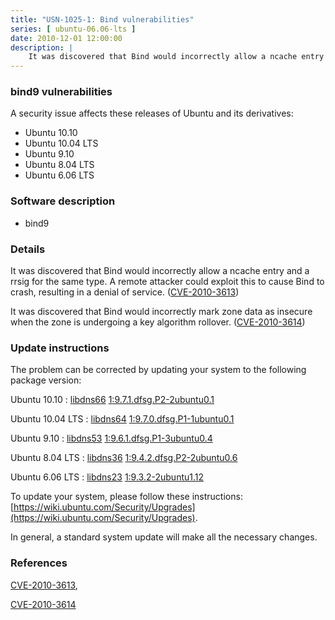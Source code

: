 ```yaml
---
title: "USN-1025-1: Bind vulnerabilities"
series: [ ubuntu-06.06-lts ]
date: 2010-12-01 12:00:00
description: |
    It was discovered that Bind would incorrectly allow a ncache entry and a rrsig for the same type. A remote attacker could exploit this to cause Bind to crash, resulting in a denial of service. ([CVE-2010-3613](http://people.ubuntu.com/~ubuntu-security/cve/CVE-2010-3613))
--- 
```

 
### bind9 vulnerabilities

A security issue affects these releases of Ubuntu and its derivatives:

* Ubuntu 10.10
* Ubuntu 10.04 LTS
* Ubuntu 9.10
* Ubuntu 8.04 LTS
* Ubuntu 6.06 LTS

### Software description

* bind9 

### Details

It was discovered that Bind would incorrectly allow a ncache entry and a rrsig for the same type. A remote attacker could exploit this to cause Bind to crash, resulting in a denial of service. ([CVE-2010-3613](http://people.ubuntu.com/~ubuntu-security/cve/CVE-2010-3613))

It was discovered that Bind would incorrectly mark zone data as insecure when the zone is undergoing a key algorithm rollover. ([CVE-2010-3614](http://people.ubuntu.com/~ubuntu-security/cve/CVE-2010-3614)) 

### Update instructions

The problem can be corrected by updating your system to the following package version:

Ubuntu 10.10
 : [libdns66](https://launchpad.net/ubuntu/+source/bind9) <span> [1:9.7.1.dfsg.P2-2ubuntu0.1](https://launchpad.net/ubuntu/+source/bind9/1:9.7.1.dfsg.P2-2ubuntu0.1) </span> 

Ubuntu 10.04 LTS
 : [libdns64](https://launchpad.net/ubuntu/+source/bind9) <span> [1:9.7.0.dfsg.P1-1ubuntu0.1](https://launchpad.net/ubuntu/+source/bind9/1:9.7.0.dfsg.P1-1ubuntu0.1) </span> 

Ubuntu 9.10
 : [libdns53](https://launchpad.net/ubuntu/+source/bind9) <span> [1:9.6.1.dfsg.P1-3ubuntu0.4](https://launchpad.net/ubuntu/+source/bind9/1:9.6.1.dfsg.P1-3ubuntu0.4) </span> 

Ubuntu 8.04 LTS
 : [libdns36](https://launchpad.net/ubuntu/+source/bind9) <span> [1:9.4.2.dfsg.P2-2ubuntu0.6](https://launchpad.net/ubuntu/+source/bind9/1:9.4.2.dfsg.P2-2ubuntu0.6) </span> 

Ubuntu 6.06 LTS
 : [libdns23](https://launchpad.net/ubuntu/+source/bind9) <span> [1:9.3.2-2ubuntu1.12](https://launchpad.net/ubuntu/+source/bind9/1:9.3.2-2ubuntu1.12) </span> 

To update your system, please follow these instructions: [https://wiki.ubuntu.com/Security/Upgrades](https://wiki.ubuntu.com/Security/Upgrades).

In general, a standard system update will make all the necessary changes. 

### References

 [CVE-2010-3613](http://people.ubuntu.com/~ubuntu-security/cve/CVE-2010-3613), 

 [CVE-2010-3614](http://people.ubuntu.com/~ubuntu-security/cve/CVE-2010-3614)
 
